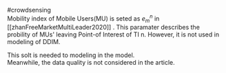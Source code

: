 #crowdsensing     
Mobility index of Mobile Users(MU) is seted as $e_m^n$ in [[zhanFreeMarketMultiLeader2020]] . 
This paramater describes the probility of MUs' leaving Point-of Interest of TI n. However, it is not used in modeling of DDIM.    

This solt is needed to modeling in the model.    
Meanwhile, the data quality is not considered in the article.